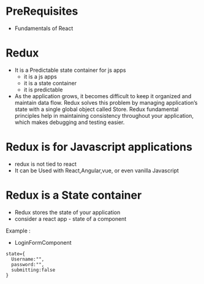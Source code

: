 # PreRequisites

- Fundamentals of React

# Redux

- It is a Predictable state container for js apps
  - it is a js apps
  - it is a state container
  - it is predictable
- As the application grows, it becomes difficult to keep it organized and maintain data flow. Redux solves this problem by managing application’s state with a single global object called Store. Redux fundamental principles help in maintaining consistency throughout your application, which makes debugging and testing easier.

# Redux is for Javascript applications

- redux is not tied to react
- It can be Used with React,Angular,vue, or even vanilla Javascript

# Redux is a State container

- Redux stores the state of your application
- consider a react app - state of a component

Example :

- LoginFormComponent

```
state={
  Username:"",
  password:"",
  submitting:false
}
```

